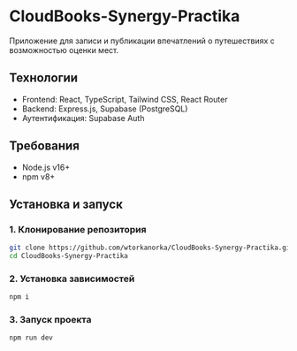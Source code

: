# CloudBooks-Synergy-Practika

Приложение для записи и публикации впечатлений о путешествиях с возможностью оценки мест.

## Технологии

- Frontend: React, TypeScript, Tailwind CSS, React Router
- Backend: Express.js, Supabase (PostgreSQL)
- Аутентификация: Supabase Auth

## Требования

- Node.js v16+
- npm v8+

## Установка и запуск

### 1. Клонирование репозитория

```bash
git clone https://github.com/wtorkanorka/CloudBooks-Synergy-Practika.git
cd CloudBooks-Synergy-Practika
```

### 2. Установка зависимостей

```bash
npm i
```

### 3. Запуск проекта

```bash
npm run dev
```
